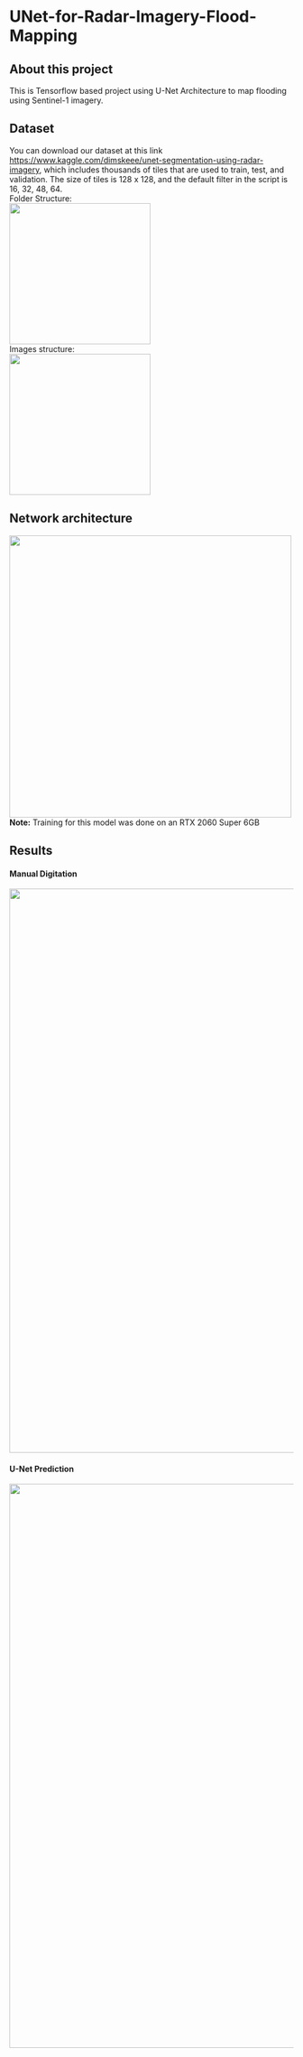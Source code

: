 # UNet-for-Radar-Imagery-Flood-Mapping

## About this project
This is Tensorflow based project using U-Net Architecture to map flooding using Sentinel-1 imagery.

## Dataset
You can download our dataset at this link https://www.kaggle.com/dimskeee/unet-segmentation-using-radar-imagery, which includes thousands of tiles that are used to train, test, and validation. The size of tiles is 128 x 128, and the default filter in the script is 16, 32, 48, 64. <br>
Folder Structure: <br>
<img src="https://user-images.githubusercontent.com/35564104/133217714-2584b01e-400d-4d4e-90be-a30116f84e1f.PNG" width="250"> <br>
Images structure: <br>
<img src="https://user-images.githubusercontent.com/35564104/133221680-a2bb4cad-503b-413d-be0c-db530d8a6a53.png" width="250">

## Network architecture
<img src="https://user-images.githubusercontent.com/35564104/133219716-6242ce0c-ffa4-4977-bac0-54e686148fd9.png" width="500"> <br>
**Note:** Training for this model was done on an RTX 2060 Super 6GB

## Results
#### Manual Digitation <br>
<img src="https://user-images.githubusercontent.com/35564104/138245023-9b077f23-a9e1-4396-b701-450d43b0c09c.png" width="1000"> <br>
#### U-Net Prediction <br>
<img src="https://user-images.githubusercontent.com/35564104/138245042-029a7757-1fcc-4c2a-90dc-088e8dfc7407.png" width="1000">
